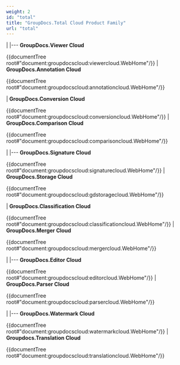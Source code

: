 ```yaml
---
weight: 2
id: "total"
title: "GroupDocs.Total Cloud Product Family"
url: "total"
---
```



|
|---
**GroupDocs.Viewer Cloud**

{{documentTree root#"document:groupdocscloud:viewercloud.WebHome"/}}
|
**GroupDocs.Annotation Cloud**

{{documentTree root#"document:groupdocscloud:annotationcloud.WebHome"/}}


 

|
**GroupDocs.Conversion Cloud**

{{documentTree root#"document:groupdocscloud:conversioncloud.WebHome"/}}
|
**GroupDocs.Comparison Cloud**

{{documentTree root#"document:groupdocscloud:comparisoncloud.WebHome"/}}


 


|
|---
**GroupDocs.Signature Cloud**

{{documentTree root#"document:groupdocscloud:signaturecloud.WebHome"/}}
|
**GroupDocs.Storage Cloud**

{{documentTree root#"document:groupdocscloud:gdstoragecloud.WebHome"/}}


 

|
**GroupDocs.Classification Cloud**

{{documentTree root#"document:groupdocscloud:classificationcloud.WebHome"/}}
|
**GroupDocs.Merger Cloud**

{{documentTree root#"document:groupdocscloud:mergercloud.WebHome"/}}


 


|
|---
**GroupDocs.Editor Cloud**

{{documentTree root#"document:groupdocscloud:editorcloud.WebHome"/}}
|
**GroupDocs.Parser Cloud**

{{documentTree root#"document:groupdocscloud:parsercloud.WebHome"/}}


 


|
|---
**GroupDocs.Watermark Cloud**

{{documentTree root#"document:groupdocscloud:watermarkcloud.WebHome"/}}
|
**Groupdocs.Translation Cloud**

{{documentTree root#"document:groupdocscloud:translationcloud.WebHome"/}}

 

